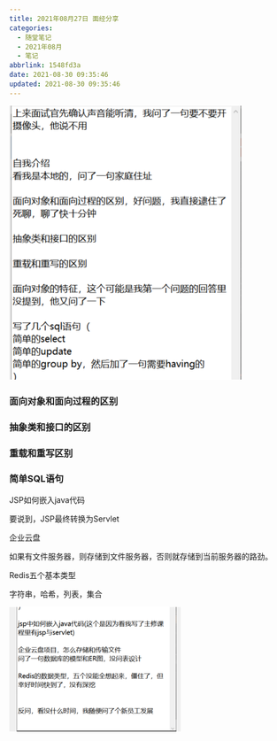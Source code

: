```yaml
---
title: 2021年08月27日 面经分享
categories: 
  - 随堂笔记
  - 2021年08月
  - 笔记
abbrlink: 1548fd3a
date: 2021-08-30 09:35:46
updated: 2021-08-30 09:35:46
---
```

![image-20210827155546255](https://raw.githubusercontent.com/lanlan2017/images/master/Blog/2021/08/20210827155553.png)

### 面向对象和面向过程的区别

### 抽象类和接口的区别

### 重载和重写区别

### 简单SQL语句

JSP如何嵌入java代码

要说到，JSP最终转换为Servlet

企业云盘

如果有文件服务器，则存储到文件服务器，否则就存储到当前服务器的路劲。

Redis五个基本类型

字符串，哈希，列表，集合

![image-20210827155846268](https://raw.githubusercontent.com/lanlan2017/images/master/Blog/2021/08/20210827155846.png)

